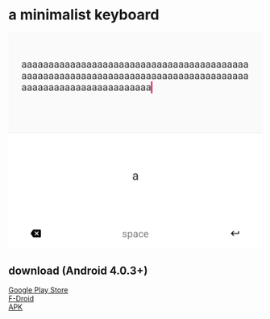 # a minimalist keyboard

![screenshot](doc/screenshot.png)

## download (Android 4.0.3+)
[Google Play Store](https://play.google.com/store/apps/details?id=io.github.dkter.aaaaa)  
[F-Droid](https://f-droid.org/packages/io.github.dkter.aaaaa)  
[APK](https://github.com/dkter/aaaaa/releases/latest/aaaaa.apk)  
